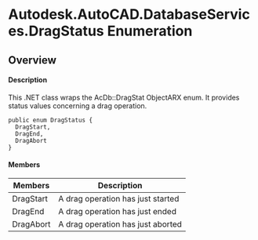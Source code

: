 # Autodesk.AutoCAD.DatabaseServices.DragStatus Enumeration

## Overview

#### Description
This .NET class wraps the AcDb::DragStat ObjectARX enum. 
It provides status values concerning a drag operation.
```text
public enum DragStatus {
  DragStart,
  DragEnd,
  DragAbort
}
```

#### Members

| Members | Description |
| --- | --- |
| DragStart | A drag operation has just started |
| DragEnd | A drag operation has just ended |
| DragAbort | A drag operation has just aborted |